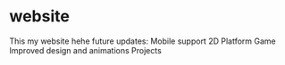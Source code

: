 # website
This my website hehe future updates:
Mobile support
2D Platform Game
Improved design and animations
Projects
